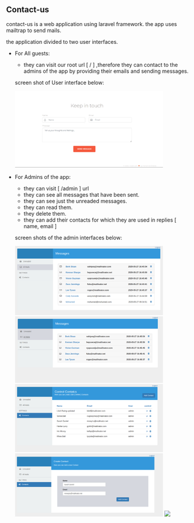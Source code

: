 ## Contact-us

contact-us is a web application using laravel framework.
the app uses mailtrap to send mails.

the application divided to two user interfaces.


- For All guests:
    - they can visit our root url [ / ] ,therefore they can contact to the admins of the app by providing their emails and sending messages.
    
    screen shot of User interface below:
    
    <img src="./public/images/contact-us.png" width="400">
    
- For Admins of the app:
    - they can visit [ /admin ] url
    - they can see all messages that have been sent.
    - they can see just the unreaded messages.
    - they can read them.
    - they delete them.
    - they can add their contacts for which they are used in replies [ name, email ]
    
    screen shots of the admin interfaces below:
    
    <img src="./public/images/allmails.png" width="400">
    <img src="./public/images/unreaded.png" width="400">
    <img src="./public/images/allcontacts.png" width="400">
    <img src="./public/images/addcontact.png" width="400">
    <img src="./public/images/editcontacts.png.png" width="400">
